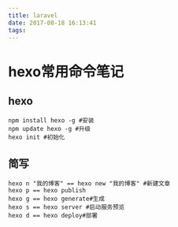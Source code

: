 ```yaml
---
title: laravel
date: 2017-08-18 16:13:41
tags:
---
```


# hexo常用命令笔记

## hexo

```
npm install hexo -g #安装
npm update hexo -g #升级
hexo init #初始化
```

## 简写

```
hexo n "我的博客" == hexo new "我的博客" #新建文章
hexo p == hexo publish
hexo g == hexo generate#生成
hexo s == hexo server #启动服务预览
hexo d == hexo deploy#部署
```